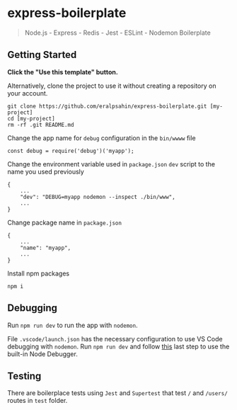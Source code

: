# express-boilerplate

> Node.js - Express - Redis - Jest - ESLint - Nodemon Boilerplate

## Getting Started

**Click the "Use this template" button.**

Alternatively, clone the project to use it without creating a repository on your account.

```
git clone https://github.com/eralpsahin/express-boilerplate.git [my-project]
cd [my-project]
rm -rf .git README.md
```

Change the app name for `debug` configuration in the `bin/wwww` file

```
const debug = require('debug')('myapp');
```

Change the environment variable used in `package.json` `dev` script to the name you used previously

```
{
    ...
    "dev": "DEBUG=myapp nodemon --inspect ./bin/www",
    ...
}
```

Change package name in `package.json`

```
{
    ...
    "name": "myapp",
    ...
}
```

Install npm packages

```
npm i
```

## Debugging

Run `npm run dev` to run the app with `nodemon`.

File `.vscode/launch.json` has the necessary configuration to use VS Code debugging with `nodemon`. Run `npm run dev` and follow [this](https://github.com/microsoft/vscode-recipes/tree/master/nodemon#debugging-the-node-process) last step to use the built-in Node Debugger.

## Testing

There are boilerplace tests using `Jest` and `Supertest` that test `/` and `/users/` routes in `test` folder.
